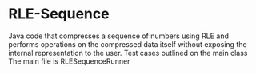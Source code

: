 # RLE-Sequence
Java code that compresses a sequence of numbers using RLE and performs operations on the compressed data itself without exposing the internal representation to the user. 
Test cases outlined on the main class
The main file is RLESequenceRunner

